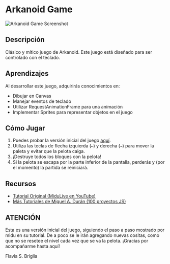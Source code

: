 # Arkanoid Game

![Arkanoid Game Screenshot](link_to_screenshot.png)

## Descripción

Clásico y mítico juego de Arkanoid. Este juego está diseñado para ser controlado con el teclado.

## Aprendizajes

Al desarrollar este juego, adquirirás conocimientos en:

- Dibujar en Canvas
- Manejar eventos de teclado
- Utilizar RequestAnimationFrame para una animación 
- Implementar Sprites para representar objetos en el juego

## Cómo Jugar

1. Puedes probar la versión inicial del juego [aquí](link_to_github_pages).
2. Utiliza las teclas de flecha izquierda (`←`) y derecha (`→`) para mover la paleta y evitar que la pelota caiga.
3. ¡Destruye todos los bloques con la pelota!
4. Si la pelota se escapa por la parte inferior de la pantalla, perderás y (por el momento) la partida se reiniciará.


## Recursos

- [Tutorial Original (MiduLive en YouTube)](https://www.youtube.com/watch?v=b6du6MvQmuQ)
- [Más Tutoriales de Miguel A. Durán (100 proyectos JS)](https://www.javascript100.dev/
)



## ATENCIÓN

Esta es una versión inicial del juego, siguiendo el paso a paso mostrado por midu en su tutorial. De a poco se le irán agregando nuevas cositas, como que no se resetee el nivel cada vez que se va la pelota. ¡Gracias por acompañarme hasta aquí! 

Flavia S. Briglia